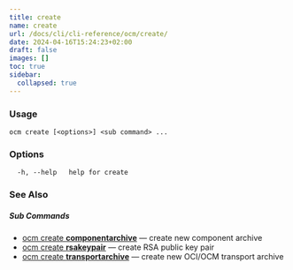 ```yaml
---
title: create
name: create
url: /docs/cli/cli-reference/ocm/create/
date: 2024-04-16T15:24:23+02:00
draft: false
images: []
toc: true
sidebar:
  collapsed: true
---
```

### Usage

```
ocm create [<options>] <sub command> ...
```

### Options

```
  -h, --help   help for create
```

### See Also



##### Sub Commands

* [ocm create <b>componentarchive</b>](/docs/cli/cli-reference/ocm/create/componentarchive)	 &mdash; create new component archive
* [ocm create <b>rsakeypair</b>](/docs/cli/cli-reference/ocm/create/rsakeypair)	 &mdash; create RSA public key pair
* [ocm create <b>transportarchive</b>](/docs/cli/cli-reference/ocm/create/transportarchive)	 &mdash; create new OCI/OCM transport  archive

